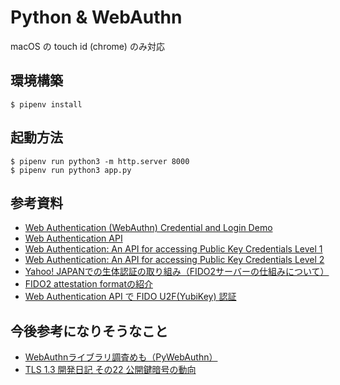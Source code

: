 # Python & WebAuthn
macOS の touch id (chrome) のみ対応

## 環境構築
```python3
$ pipenv install
```

## 起動方法
```python3
$ pipenv run python3 -m http.server 8000
$ pipenv run python3 app.py
```

## 参考資料
- [Web Authentication (WebAuthn) Credential and Login Demo](https://webauthn.me/)
- [Web Authentication API](https://developer.mozilla.org/ja/docs/Web/API/Web_Authentication_API)
- [Web Authentication: An API for accessing Public Key Credentials Level 1](https://www.w3.org/TR/webauthn/)
- [Web Authentication: An API for accessing Public Key Credentials Level 2](https://w3c.github.io/webauthn/)
- [Yahoo! JAPANでの生体認証の取り組み（FIDO2サーバーの仕組みについて）](https://techblog.yahoo.co.jp/advent-calendar-2018/webauthn/)
- [FIDO2 attestation formatの紹介](https://techblog.yahoo.co.jp/advent-calendar-2018/webauthn-attestation-packed/)
- [Web Authentication API で FIDO U2F(YubiKey) 認証](https://blog.jxck.io/entries/2018-05-15/webauthentication-api.html)

## 今後参考になりそうなこと
- [WebAuthnライブラリ調査めも（PyWebAuthn）](http://kent056-n.hatenablog.com/entry/2019/01/14/210730)
- [TLS 1.3 開発日記 その22 公開鍵暗号の動向](https://kazu-yamamoto.hatenablog.jp/entry/20171114/1510635277)
